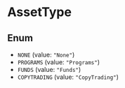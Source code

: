 # AssetType

## Enum

* `NONE` (value: `"None"`)
* `PROGRAMS` (value: `"Programs"`)
* `FUNDS` (value: `"Funds"`)
* `COPYTRADING` (value: `"CopyTrading"`)
